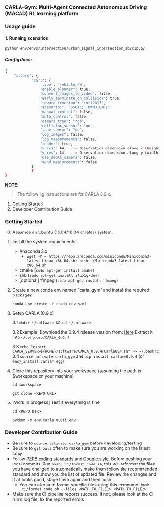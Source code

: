 ### CARLA-Gym: Multi-Agent Connected Autonomous Driving (MACAD) RL learning platform

### Usage guide

#### 1. Running scenarios

`python env/envs/intersection/urban_signal_intersection_1b2c1p.py`
##### Config docs:
```bash
{
    "actors": {
            "car1": {
                "type": "vehicle_4W",
                "enable_planner": true,
                "convert_images_to_video": false,
                "early_terminate_on_collision": true,
                "reward_function": "corl2017",
                "scenarios": "SSUIC3_TOWN3_CAR1",
                "manual_control": false,
                "auto_control": false,
                "camera_type": "rgb",
                "collision_sensor": "on",
                "lane_sensor": "on",
                "log_images": false,
                "log_measurements": false,
                "render": true,
                "x_res": 84,  --> Observation dimension along x (height)
                "y_res": 84,  --> Observation dimension along y (width)
                "use_depth_camera": false,
                "send_measurements": false
            }
            }
}
```

**NOTE**:
> The following instructions are for CARLA 0.9.x.

1. [Getting Started](#getting-started)
2. [Developer Contribution Guide](README.md#developer-contribution-guide)

### Getting Started

0. Assumes an Ubuntu (16.04/18.04 or later) system.
1. Install the system requirements:
	- Anaconda 3.x
		- `wget -P ~ https://repo.anaconda.com/miniconda/Miniconda3-latest-Linux-x86_64.sh; bash ~/Miniconda3-latest-Linux-x86_64.sh`
	- cmake (`sudo apt-get install cmake`)
	- zlib (`sudo apt-get install zlib1g-dev`)
	- [optional] ffmpeg (`sudo apt-get install ffmpeg`)
	
2. Create a new conda env named "carla_gym" and install the required packages

    `conda env create -f conda_env.yaml`
    
3. Setup CARLA (0.9.x)

    3.1 `mkdir ~/software && cd ~/software`

    3.2 Example: Download the 0.9.4 release version from: [Here](https://drive.google.com/file/d/1p5qdXU4hVS2k5BOYSlEm7v7_ez3Et9bP/view)
    Extract it into `~/software/CARLA_0.9.4`

    3.3 `echo "export CARLA_SERVER=${HOME}/software/CARLA_0.9.4/CarlaUE4.sh" >> ~/.bashrc`
	3.4 `source activate carla_gym` and `pip install carla==0.9.4` (or `easy_install carla*.egg`)
    
4. Clone this repository into your workspace (assuming the path is $workspace on your machine)

    `cd $workspace`

    `git clone <REPO URL>`
    
5. [Work in progress] Test if everything is fine
 
    `cd <REPO DIR>`
    
    `python -m env.carla.multi_env`

### Developer Contribution Guide

- Be sure to `source activate carla_gym` before developing/testing
- Be sure to `git pull` often to make sure you are working on the latest copy
- Follow [PEP8 coding standards](https://www.python.org/dev/peps/pep-0008/) and [Google style](http://google.github.io/styleguide/pyguide.html). Before pushing your local commits, Run `bash .ci/format_code.sh`, this will reformat the files you have changed to automatically make them follow the recommended standard and show you the list of updated file. Review the changes and if all looks good, stage them again and then push
  - You can also auto format specific files using this command: `bash .ci/format_code.sh --files <PATH_TO_FILE1> <PATH_TO_FILE2>`
- Make sure the CI pipeline reports success. If not, please look at the CI run's log file, fix the reported errors

  
